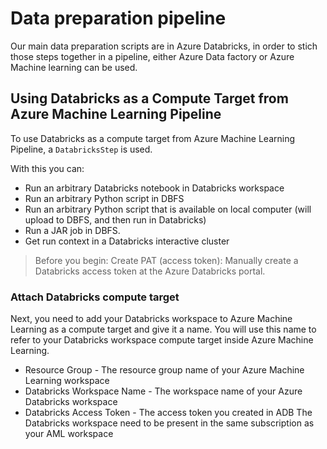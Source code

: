 # Data preparation pipeline

Our main data preparation scripts are in Azure Databricks, in order to stich those steps together in a pipeline, either Azure Data factory or Azure Machine learning can be used.

## Using Databricks as a Compute Target from Azure Machine Learning Pipeline
To use Databricks as a compute target from Azure Machine Learning Pipeline, a `DatabricksStep` is used.

With this you can:
* Run an arbitrary Databricks notebook in Databricks workspace
* Run an arbitrary Python script in DBFS
* Run an arbitrary Python script that is available on local computer (will upload to DBFS, and then run in Databricks)
* Run a JAR job in DBFS.
* Get run context in a Databricks interactive cluster


> Before you begin: Create PAT (access token): Manually create a Databricks access token at the Azure Databricks portal.

### Attach Databricks compute target
Next, you need to add your Databricks workspace to Azure Machine Learning as a compute target and give it a name. You will use this name to refer to your Databricks workspace compute target inside Azure Machine Learning.

* Resource Group - The resource group name of your Azure Machine Learning workspace
* Databricks Workspace Name - The workspace name of your Azure Databricks workspace
* Databricks Access Token - The access token you created in ADB
The Databricks workspace need to be present in the same subscription as your AML workspace
